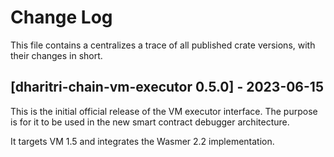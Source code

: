 # Change Log

This file contains a centralizes a trace of all published crate versions, with their changes in short.

## [dharitri-chain-vm-executor 0.5.0] - 2023-06-15
This is the initial official release of the VM executor interface. The purpose is for it to be used in the new smart contract debugger architecture.

It targets VM 1.5 and integrates the Wasmer 2.2 implementation.
